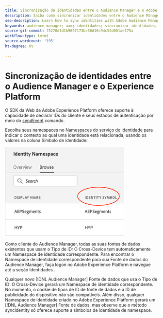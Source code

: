 ```yaml
---
title: Sincronização de identidades entre o Audience Manager e o Adobe Experience Platform usando o SDK da Web da plataforma
description: Saiba como sincronizar identidades entre o Audience Manager e o Adobe Experience Platform usando o SDK da Web da plataforma
seo-description: Learn how to sync identities with Adobe Audience Manager with Experience Platform Web SDK
keywords: audience manager; aam; identidades; sincronizar identidades; namespace;
source-git-commit: f5270d1d1b9697173bc60d16c94c54d001ae175a
workflow-type: tm+mt
source-wordcount: '195'
ht-degree: 0%

---
```



# Sincronização de identidades entre o Audience Manager e o Experience Platform

O SDK da Web da Adobe Experience Platform oferece suporte à capacidade de declarar IDs do cliente e seus estados de autenticação por meio do [sendEvent](./overview.md#syncing-identities) comando.

Escolha seus namespaces no [Namespaces do serviço de identidade](../../identity/../identity-service/namespaces.md) para indicar o contexto ao qual uma identidade está relacionada, usando os valores na coluna Símbolo de identidade:

![Exibição da interface do usuário do Namespaces](../assets/identity/edge_namespaceUI_identity-symbol.png)

Como cliente do Audience Manager, todas as suas fontes de dados existentes que usam o Tipo de ID: O Cross-Device tem automaticamente um Namespace de identidade correspondente. Para encontrar o Namespace de identidade correspondente para sua Fonte de dados do Audience Manager, faça logon no Adobe Experience Platform e navegue até a seção Identidades .

Qualquer novo [!DNL Audience Manager] Fonte de dados que usa o Tipo de ID: O Cross-Device gerará um Namespace de identidade correspondente. No momento, o cookie de tipos de ID de fonte de dados e a ID de publicidade do dispositivo não são compatíveis. Além disso, qualquer Namespace de identidade criado no Adobe Experience Platform gerará um [!DNL Audience Manager] Fonte de dados, mas observe que o método syncIdentity só oferece suporte a símbolos de identidade de namespace.
